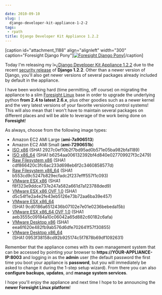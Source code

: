 ```yaml
---

date: 2010-09-10
slug: |
  django-developer-kit-appliance-1-2-2
tags:
 - rpath
title: Django Developer Kit Appliance 1.2.2
---
```


\[caption id="attachment_1188" align="alignleft" width="300"
caption="Foresight Django Pony"\][![Foresight Django
Pony](http://www.ogmaciel.com/wp-content/uploads/2010/09/foresightpony-300x230.png)](http://www.ogmaciel.com/wp-content/uploads/2010/09/foresightpony.png)\[/caption\]

Today I'm releasing my ï»¿[Django Developer Kit Appliance
1.2.2](http://bit.ly/byzBLV) due to the recent [security
release](http://www.djangoproject.com/weblog/2010/sep/08/security-release/)
of **Django 1.2.2**. Other than a newer version of Django, you'll also
get newer versions of several packages already included by default in
the appliance.

I have been working hard (time permitting, off course) on migrating the
appliance to a slim [Foresight Linux](http://www.foresightlinux.org)
base in order to upgrade the underlying python **from 2.4 to latest
2.6.x**, plus other goodies such as a newer kernel and the very latest
versions of your favorite versioning control systems! This will also
mean that I won't have to maintain several packages on different places
and will be able to leverage of the work being done on **Foresight**!

As always, choose from the following image types:

-   Amazon EC2 AMI Large (**ami-7a906513**)
-   Amazon EC2 AMI Small (**ami-7290651b**)
-   [ISO
    x86](https://www.rpath.org/downloadImage?fileId=42078&urlType=0)
    (SHA1 2927c0ef10b2f7bd95ad0b571e05ba982bfa1189)
-   [ISO
    x86_64](https://www.rpath.org/downloadImage?fileId=42084&urlType=0)
    (SHA1 b6254aa006132392bf4d840e027709927f3c2479)
-   [Raw Filesystem
    x86](https://www.rpath.org/downloadImage?fileId=42077&urlType=0)
    (SHA1 cdf866420c3fc6ac233d698eb6f2c3460858577d)
-   [Raw Filesystem
    x86_64](https://www.rpath.org/downloadImage?fileId=42087&urlType=0)
    (SHA1 b553cd9c5247b829ecfadc2f237efff557f1c093)
-   [VMware ESX
    x86](https://www.rpath.org/downloadImage?fileId=42088&urlType=0)
    (SHA1 f8f323e9ddce737e247a582a661d7a123788ded9)
-   [VMware ESX x86 OVF
    1.0](https://www.rpath.org/downloadImage?fileId=42090&urlType=0)
    (SHA1 d5c54f1e2a4e2fe43eb5126e73b72aa6ba39e457)
-   [VMware ESX
    x86_64](https://www.rpath.org/downloadImage?fileId=42091&urlType=0)
    (SHA1 9cd0186a6512436b07102e7e01e0236bebeda15b)
-   [VMware ESX x86_64 OVF
    1.0](https://www.rpath.org/downloadImage?fileId=42093&urlType=0)
    (SHA1 aeb3555c09184a10c06042a65d882c60182c6afa)
-   [VMware Desktop
    x86](https://www.rpath.org/downloadImage?fileId=42094&urlType=0)
    (SHA1 eea6f620e482fb9ab576d6dfe702641f57f30855)
-   [VMware Desktop
    x86_64](https://www.rpath.org/downloadImage?fileId=42096&urlType=0)
    (SHA1 0953f38158cd92b925174c5f7878b69df1092631)

Remember that the appliance comes with its own management system that
can be accessed by pointing your browser to
**https://YOUR-APPLIANCE-IP:8003** and logging in as the **admin** user
(the default password the first time you boot your appliance is
**password**, but you will immediately be asked to change it during the
1-step setup wizard). From there you can also **configure backups**,
**updates**, and **manage system services**.

I hope you'll enjoy the appliance and next time I hope to be announcing
the **newer Foresight Linux platform**!
